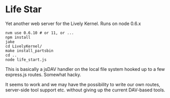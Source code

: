 Life Star
=========

Yet another web server for the Lively Kernel. Runs on node 0.6.x

    nvm use 0.6.10 # or 11, or ...
    npm install
    jake
    cd LivelyKernel/
    make install_partsbin
    cd ..
    node life_start.js

This is basically a jsDAV handler on the local file system hooked up to a few express.js routes. Somewhat hacky.

It seems to work and we may have the possibility to write our own routes, server-side tool support etc. without giving up the current DAV-based tools.